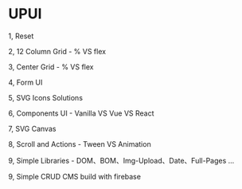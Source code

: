 # UPUI

1, Reset

2, 12 Column Grid - % VS flex

3, Center Grid - % VS flex

4, Form UI

5, SVG Icons Solutions

6, Components UI - Vanilla VS Vue VS React

7, SVG Canvas

8, Scroll and Actions - Tween VS Animation

9, Simple Libraries - DOM、BOM、Img-Upload、Date、Full-Pages ...

9, Simple CRUD CMS build with firebase
